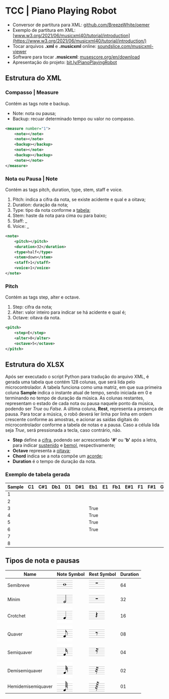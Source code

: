 # TCC | Piano Playing Robot

- Conversor de partitura para XML: [github.com/BreezeWhite/oemer](https://github.com/BreezeWhite/oemer)
- Exemplo de partitura em XML: [www.w3.org/2021/06/musicxml40/tutorial/introduction](https://www.w3.org/2021/06/musicxml40/tutorial/introduction/)
- Tocar arquivos **.xml** e **.musicxml** online: [soundslice.com/musicxml-viewer](https://www.soundslice.com/musicxml-viewer/)
- Software para tocar **.musicxml**: [musescore.org/en/download](https://musescore.org/en/download)
- Apresentação do projeto: [bit.ly/PianoPlayingRobot](https://bit.ly/PianoPlayingRobot)

## Estrutura do **XML**

### Compasso | Measure
Contém as tags note e backup.
- Note: nota ou pausa;
- Backup: recuar determinado tempo ou valor no compasso.
``` xml
<measure number="1">
    <note></note>
    <note></note>
    <backup></backup>
    <note></note>
    <backup></backup>
    <note></note>
</measure>
```

### Nota ou Pausa | Note
Contém as tags pitch, duration, type, stem, staff e voice.
1. Pitch: indica a cifra da nota, se existe acidente e qual e a oitava;
2. Duration: duração da nota;
3. Type: tipo da nota conforme a [tabela](https://github.com/gilsonmuniz/tcc_piano_playing_robot#tipos-de-nota-e-pausas);
4. Stem: haste da nota para cima ou para baixo;
5. Staff: _
6. Voice: _
``` xml
<note>
    <pitch></pitch>
    <duration>32</duration>
    <type>half</type>
    <stem>down</stem>
    <staff>1</staff>
    <voice>1</voice>
</note>
```

### Pitch
Contém as tags step, alter e octave.
1. Step: cifra da nota;
2. Alter: valor inteiro para indicar se há acidente e qual é;
3. Octave: oitava da nota.
``` xml
<pitch>
    <step>E</step>
    <alter>0</alter>
    <octave>5</octave>
</pitch>
```

## Estrutura do **XLSX**
Após ser executado o script Python para tradução do arquivo XML, é gerada uma tabela que contém 128 colunas, que será lida pelo microcontrolador.
A tabela funciona como uma matriz, em que sua primeira coluna **Sample** indica o instante atual de tempo, sendo iniciada em 0 e terminando no tempo de duração da música. As colunas restantes, representam o estado de cada nota ou pausa naquele ponto da música, podendo ser _True_ ou _False_. A última coluna, **Rest**, representa a presença de pausa.
Para tocar a música, o robô deverá ler linha por linha em ordem crescente conforme as amostras, e acionar as saídas digitais do microcontrolador conforme a tabela de notas e a pausa. Caso a célula lida seja _True_, será pressionada a tecla, caso contrário, não.

- **Step** define a [cifra](https://pt.wikipedia.org/wiki/Cifra_(música)), podendo ser acrescentado **'#'** ou **'b'** após a letra, para indicar [sustenido](https://pt.wikipedia.org/wiki/Sustenido) e [bemol](https://pt.wikipedia.org/wiki/Bemol), respectivamente;
- **Octave** representa a [oitava](https://pt.wikipedia.org/wiki/Oitava);
- **Chord** indica se a nota compõe um [acorde](https://pt.wikipedia.org/wiki/Acorde);
- **Duration** é o tempo de duração da nota.

### Exemplo de tabela gerada

| Sample | C1 | C#1 | Db1 | D1 | D#1 | Eb1  | E1 | Fb1 | E#1 | F1 | F#1 | Gb1 | G1 | G#1  | Ab1 | A1 | A#1 | Bb1 | B1 | Cb1 | B#1 | C2 | C#2 | Db2 | D2 | D#2 | Eb2  | E2 | Fb2 | E#2 | F2 | F#2 | Gb2 | G2 | G#2  | Ab2 | A2 | A#2 | Bb2 | B2 | Cb2 | B#2 | C3 | C#3 | Db3 | D3 | D#3 | Eb3  | E3 | Fb3 | E#3 | F3 | F#3 | Gb3 | G3 | G#3  | Ab3 | A3 | A#3 | Bb3 | B3 | Cb3 | B#3 | C4 | C#4 | Db4 | D4 | D#4 | Eb4  | E4 | Fb4 | E#4 | F4 | F#4 | Gb4 | G4 | G#4  | Ab4 | A4 | A#4 | Bb4 | B4 | Cb4 | B#4 | C5 | C#5 | Db5 | D5 | D#5 | Eb5  | E5 | Fb5 | E#5 | F5 | F#5 | Gb5 | G5 | G#5  | Ab5 | A5 | A#5 | Bb5 | B5 | Cb5 | B#5 | C6 | C#6 | Db6 | D6 | D#6 | Eb6  | E6 | Fb6 | E#6 | F6 | F#6 | Gb6 | G6 | G#6  | Ab6 | A6 | A#6 | Bb6 | B6 | Cb6 | B#6 | Rest |
|--------|----|-----|-----|----|-----|------|----|-----|-----|----|-----|-----|----|------|-----|----|-----|-----|----|-----|-----|----|-----|-----|----|-----|------|----|-----|-----|----|-----|-----|----|------|-----|----|-----|-----|----|-----|-----|----|-----|-----|----|-----|------|----|-----|-----|----|-----|-----|----|------|-----|----|-----|-----|----|-----|-----|----|-----|-----|----|-----|------|----|-----|-----|----|-----|-----|----|------|-----|----|-----|-----|----|-----|-----|----|-----|-----|----|-----|------|----|-----|-----|----|-----|-----|----|------|-----|----|-----|-----|----|-----|-----|----|-----|-----|----|-----|------|----|-----|-----|----|-----|-----|----|------|-----|----|-----|-----|----|-----|-----|------|
| 1      |    |     |     |    |     |      |    |     |     |    |     |     |    |      |     |    |     |     |    |     |     |    |     |     |    |     |      |    |     |     |    |     |     |    |      |     |    |     |     |    |     |     |    |     |     |    |     |      |    |     |     |    |     |     |    |      |     |    |     |     |    |     |     |    |     |     |    |     |      |    |     |     |    |     |     |    |      |     |    |     |     |    |     |     |    |     |     |    |     |      |    |     |     |    |     |     |    |      |     |    |     |     |    |     |     |    |     |     |    |     |      |    |     |     |    |     |     |    |      |     |    |     |     |    |     |     |      |
| 2      |    |     |     |    |     |      |    |     |     |    |     |     |    |      |     |    |     |     |    |     |     |    |     |     |    |     |      |    |     |     |    |     |     |    |      |     |    |     |     |    |     |     |    |     |     |    |     |      |    |     |     |    |     |     |    |      |     |    |     |     |    |     |     |    |     |     |    |     |      |    |     |     |    |     |     |    |      |     |    |     |     |    |     |     |    |     |     |    |     |      |    |     |     |    |     |     |    |      |     |    |     |     |    |     |     |    |     |     |    |     |      |    |     |     |    |     |     |    |      |     |    |     |     |    |     |     |      |
| 3      |    |     |     |    |     | True |    |     |     |    |     |     |    |      |     |    |     |     |    |     |     |    |     |     |    |     |      |    |     |     |    |     |     |    |      |     |    |     |     |    |     |     |    |     |     |    |     |      |    |     |     |    |     |     |    |      |     |    |     |     |    |     |     |    |     |     |    |     |      |    |     |     |    |     |     |    |      |     |    |     |     |    |     |     |    |     |     |    |     |      |    |     |     |    |     |     |    |      |     |    |     |     |    |     |     |    |     |     |    |     |      |    |     |     |    |     |     |    |      |     |    |     |     |    |     |     |      |
| 4      |    |     |     |    |     | True |    |     |     |    |     |     |    |      |     |    |     |     |    |     |     |    |     |     |    |     |      |    |     |     |    |     |     |    |      |     |    |     |     |    |     |     |    |     |     |    |     |      |    |     |     |    |     |     |    |      |     |    |     |     |    |     |     |    |     |     |    |     |      |    |     |     |    |     |     |    |      |     |    |     |     |    |     |     |    |     |     |    |     |      |    |     |     |    |     |     |    |      |     |    |     |     |    |     |     |    |     |     |    |     |      |    |     |     |    |     |     |    |      |     |    |     |     |    |     |     |      |
| 5      |    |     |     |    |     | True |    |     |     |    |     |     |    | True |     |    |     |     |    |     |     |    |     |     |    |     |      |    |     |     |    |     |     |    |      |     |    |     |     |    |     |     |    |     |     |    |     |      |    |     |     |    |     |     |    |      |     |    |     |     |    |     |     |    |     |     |    |     |      |    |     |     |    |     |     |    |      |     |    |     |     |    |     |     |    |     |     |    |     |      |    |     |     |    |     |     |    |      |     |    |     |     |    |     |     |    |     |     |    |     |      |    |     |     |    |     |     |    |      |     |    |     |     |    |     |     |      |
| 6      |    |     |     |    |     | True |    |     |     |    |     |     |    | True |     |    |     |     |    |     |     |    |     |     |    |     |      |    |     |     |    |     |     |    |      |     |    |     |     |    |     |     |    |     |     |    |     |      |    |     |     |    |     |     |    |      |     |    |     |     |    |     |     |    |     |     |    |     |      |    |     |     |    |     |     |    |      |     |    |     |     |    |     |     |    |     |     |    |     |      |    |     |     |    |     |     |    |      |     |    |     |     |    |     |     |    |     |     |    |     |      |    |     |     |    |     |     |    |      |     |    |     |     |    |     |     |      |
| 7      |    |     |     |    |     |      |    |     |     |    |     |     |    | True |     |    |     |     |    |     |     |    |     |     |    |     |      |    |     |     |    |     |     |    |      |     |    |     |     |    |     |     |    |     |     |    |     |      |    |     |     |    |     |     |    |      |     |    |     |     |    |     |     |    |     |     |    |     |      |    |     |     |    |     |     |    |      |     |    |     |     |    |     |     |    |     |     |    |     |      |    |     |     |    |     |     |    |      |     |    |     |     |    |     |     |    |     |     |    |     |      |    |     |     |    |     |     |    |      |     |    |     |     |    |     |     |      |
| 8      |    |     |     |    |     |      |    |     |     |    |     |     |    | True |     |    |     |     |    |     |     |    |     |     |    |     |      |    |     |     |    |     |     |    |      |     |    |     |     |    |     |     |    |     |     |    |     |      |    |     |     |    |     |     |    |      |     |    |     |     |    |     |     |    |     |     |    |     |      |    |     |     |    |     |     |    |      |     |    |     |     |    |     |     |    |     |     |    |     |      |    |     |     |    |     |     |    |      |     |    |     |     |    |     |     |    |     |     |    |     |      |    |     |     |    |     |     |    |      |     |    |     |     |    |     |     |      |

## Tipos de nota e pausas
| Name               | Note Symbol                                        | Rest Symbol                                            | Duration |
|--------------------|----------------------------------------------------|--------------------------------------------------------|----------|
| Semibreve          | <img src="docs\semibreve.svg" width="50">          | <img src="docs\semibreverest.svg" width="50">          | 64       |
| Minim              | <img src="docs\minim.svg" width="50">              | <img src="docs\minimrest.svg" width="50">              | 32       |
| Crotchet           | <img src="docs\crotchet.svg" width="50">           | <img src="docs\crotchetrest.svg" width="50">           | 16       |
| Quaver             | <img src="docs\quaver.svg" width="50">             | <img src="docs\quaverrest.svg" width="50">             | 08       |
| Semiquaver         | <img src="docs\semiquaver.svg" width="50">         | <img src="docs\semiquaverrest.svg" width="50">         | 04       |
| Demisemiquaver     | <img src="docs\demisemiquaver.svg" width="50">     | <img src="docs\demisemiquaverrest.svg" width="50">     | 02       |
| Hemidemisemiquaver | <img src="docs\hemidemisemiquaver.svg" width="50"> | <img src="docs\hemidemisemiquaverrest.svg" width="50"> | 01       |
